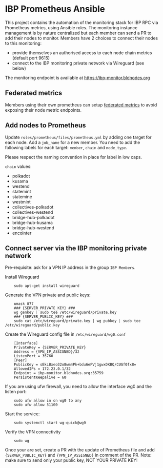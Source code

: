 # IBP Prometheus Ansible

This project contains the automation of the monitoring stack for IBP RPC via Prometheus metrics, using Ansible roles.
The monitoring instance management is by nature centralized but each member can send a PR to add their nodes to monitor.
Members have 2 choices to connect their nodes to this monitoring:
- provide themselves an authorised access to each node chain metrics (default port 9615)
- connect to the IBP monitoring private network via Wireguard (see below)

The monitoring endpoint is available at https://ibp-monitor.bldnodes.org


## Federated metrics

Members using their own prometheus can setup [federated metrics](https://github.com/ibp-network/member-prometheus) to avoid exposing their node metric endpoints.

## Add nodes to Prometheus

Update `roles/prometheus/files/prometheus.yml` by adding one target for each node. Add a `job_name` for a new member.
You need to add the following labels for each target: `member`, `chain` and `node_type`. 

Please respect the naming convention in place for label in low caps.

`chain` values:
- polkadot
- kusama
- westend
- statemint
- statemine
- westmint
- collectives-polkadot
- collectives-westend
- bridge-hub-polkadot
- bridge-hub-kusama
- bridge-hub-westend
- encointer


## Connect server via the IBP monitoring private network

Pre-requisite: ask for a VPN IP address in the group `IBP Members`.

Install Wireguard

        sudo apt-get install wireguard

Generate the VPN private and public keys:

        umask 077
        ### {SERVER_PRIVATE_KEY} ###
        wg genkey | sudo tee /etc/wireguard/private.key
        ### {SERVER_PUBLIC_KEY} ###
        sudo cat /etc/wireguard/private.key | wg pubkey | sudo tee /etc/wireguard/public.key

Create the Wireguard config file in `/etc/wireguard/wg0.conf`

        [Interface]
        PrivateKey = {SERVER_PRIVATE_KEY}
        Address = {VPN_IP_ASSIGNED}/32
        ListenPort = 35760
        [Peer]
        PublicKey = sEkLBxeo32o8wm4Pk+bdu6ePVj1gwxDKBQ/CUGf0fx8=
        AllowedIPs = 172.23.0.1/32
        Endpoint = ibp-monitor.bldnodes.org:35759
        PersistentKeepalive = 60

If you are using ufw firewall, you need to allow the interface wg0 and the listen port:

        sudo ufw allow in on wg0 to any
        sudo ufw allow 51100

Start the service:

        sudo systemctl start wg-quick@wg0

Verify the VPN connectivity

        sudo wg

Once your are set, create a PR with the update of Prometheus file and add `{SERVER_PUBLIC_KEY}` and `{VPN_IP_ASSIGNED}` in comment of the PR.
Note: make sure to send only your public key, NOT YOUR PRIVATE KEY!
